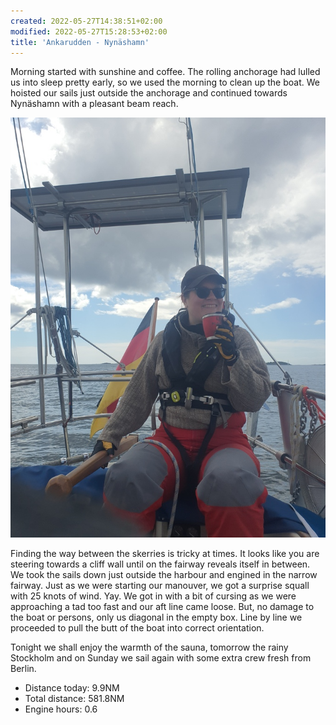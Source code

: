 ```yaml
---
created: 2022-05-27T14:38:51+02:00
modified: 2022-05-27T15:28:53+02:00
title: 'Ankarudden - Nynäshamn'
---
```


Morning started with sunshine and coffee. The rolling anchorage had lulled us into sleep pretty early, so we used the morning to clean up the boat.  We hoisted our sails just outside the anchorage and continued towards Nynäshamn with a pleasant beam reach. 

![Image](../2022/af88587fb7c5a0f3679e8f7d3371172d.jpg) 

Finding the way between the skerries is tricky at times. It looks like you are steering towards a cliff wall until on the fairway reveals itself in between. We took the sails down just outside the harbour and engined in the narrow fairway. Just as we were starting our manouver, we got a surprise squall with 25 knots of wind. Yay. We got in with a bit of cursing as we were approaching a tad too fast and our aft line came loose. But, no damage to the boat or persons, only us diagonal in the empty box. Line by line we proceeded to pull the butt of the boat into correct orientation.

Tonight we shall enjoy the warmth of the sauna, tomorrow the rainy Stockholm and on Sunday we sail again with some extra crew fresh from Berlin.

* Distance today: 9.9NM
* Total distance: 581.8NM
* Engine hours: 0.6
